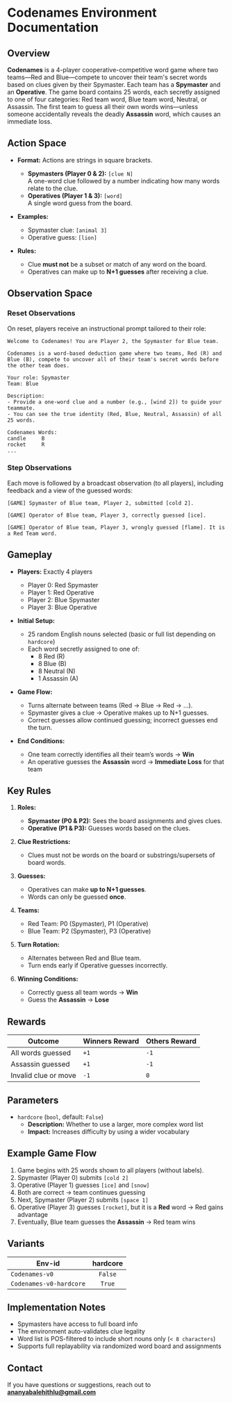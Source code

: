 # Codenames Environment Documentation

## Overview
**Codenames** is a 4-player cooperative-competitive word game where two teams—Red and Blue—compete to uncover their team's secret words based on clues given by their Spymaster. Each team has a **Spymaster** and an **Operative**. The game board contains 25 words, each secretly assigned to one of four categories: Red team word, Blue team word, Neutral, or Assassin. The first team to guess all their own words wins—unless someone accidentally reveals the deadly **Assassin** word, which causes an immediate loss.

## Action Space

- **Format:** Actions are strings in square brackets.
  - **Spymasters (Player 0 & 2):** `[clue N]`  
    A one-word clue followed by a number indicating how many words relate to the clue.
  - **Operatives (Player 1 & 3):** `[word]`  
    A single word guess from the board.

- **Examples:**
  - Spymaster clue: `[animal 3]`
  - Operative guess: `[lion]`

- **Rules:**
  - Clue **must not** be a subset or match of any word on the board.
  - Operatives can make up to **N+1 guesses** after receiving a clue.

## Observation Space

### Reset Observations
On reset, players receive an instructional prompt tailored to their role:

```
Welcome to Codenames! You are Player 2, the Spymaster for Blue team.

Codenames is a word-based deduction game where two teams, Red (R) and Blue (B), compete to uncover all of their team's secret words before the other team does.

Your role: Spymaster  
Team: Blue

Description:
- Provide a one-word clue and a number (e.g., [wind 2]) to guide your teammate.
- You can see the true identity (Red, Blue, Neutral, Assassin) of all 25 words.

Codenames Words:
candle     B  
rocket     R  
...
```

### Step Observations
Each move is followed by a broadcast observation (to all players), including feedback and a view of the guessed words:

```
[GAME] Spymaster of Blue team, Player 2, submitted [cold 2].

[GAME] Operator of Blue team, Player 3, correctly guessed [ice].

[GAME] Operator of Blue team, Player 3, wrongly guessed [flame]. It is a Red Team word.
```

## Gameplay

- **Players:** Exactly 4 players
  - Player 0: Red Spymaster
  - Player 1: Red Operative
  - Player 2: Blue Spymaster
  - Player 3: Blue Operative

- **Initial Setup:**
  - 25 random English nouns selected (basic or full list depending on `hardcore`)
  - Each word secretly assigned to one of:  
    - 8 Red (R)  
    - 8 Blue (B)  
    - 8 Neutral (N)  
    - 1 Assassin (A)

- **Game Flow:**
  - Turns alternate between teams (Red → Blue → Red → ...).
  - Spymaster gives a clue → Operative makes up to N+1 guesses.
  - Correct guesses allow continued guessing; incorrect guesses end the turn.

- **End Conditions:**
  - One team correctly identifies all their team’s words → **Win**
  - An operative guesses the **Assassin** word → **Immediate Loss** for that team

## Key Rules

1. **Roles:**
   - **Spymaster (P0 & P2):** Sees the board assignments and gives clues.
   - **Operative (P1 & P3):** Guesses words based on the clues.

2. **Clue Restrictions:**
   - Clues must not be words on the board or substrings/supersets of board words.

3. **Guesses:**
   - Operatives can make **up to N+1 guesses**.
   - Words can only be guessed **once**.

4. **Teams:**
   - Red Team: P0 (Spymaster), P1 (Operative)
   - Blue Team: P2 (Spymaster), P3 (Operative)

5. **Turn Rotation:**
   - Alternates between Red and Blue team.
   - Turn ends early if Operative guesses incorrectly.

6. **Winning Conditions:**
   - Correctly guess all team words → **Win**
   - Guess the **Assassin** → **Lose**

## Rewards

| Outcome                  | Winners Reward | Others Reward |
|--------------------------|----------------|----------------|
| All words guessed        | `+1`           | `-1`           |
| Assassin guessed         | `+1`           | `-1`           |
| Invalid clue or move     | `-1`           | `0`            |

## Parameters

- `hardcore` (`bool`, default: `False`)
  - **Description:** Whether to use a larger, more complex word list
  - **Impact:** Increases difficulty by using a wider vocabulary

## Example Game Flow

1. Game begins with 25 words shown to all players (without labels).
2. Spymaster (Player 0) submits `[cold 2]`
3. Operative (Player 1) guesses `[ice]` and `[snow]`
4. Both are correct → team continues guessing
5. Next, Spymaster (Player 2) submits `[space 1]`
6. Operative (Player 3) guesses `[rocket]`, but it is a **Red** word → Red gains advantage
7. Eventually, Blue team guesses the **Assassin** → Red team wins

## Variants

| Env-id                   | hardcore |
|--------------------------|:--------:|
| `Codenames-v0`           | `False`  |
| `Codenames-v0-hardcore`  | `True`   |

## Implementation Notes

- Spymasters have access to full board info
- The environment auto-validates clue legality
- Word list is POS-filtered to include short nouns only (`< 8 characters`)
- Supports full replayability via randomized word board and assignments


## Contact
If you have questions or suggestions, reach out to **ananyabalehithlu@gmail.com**

